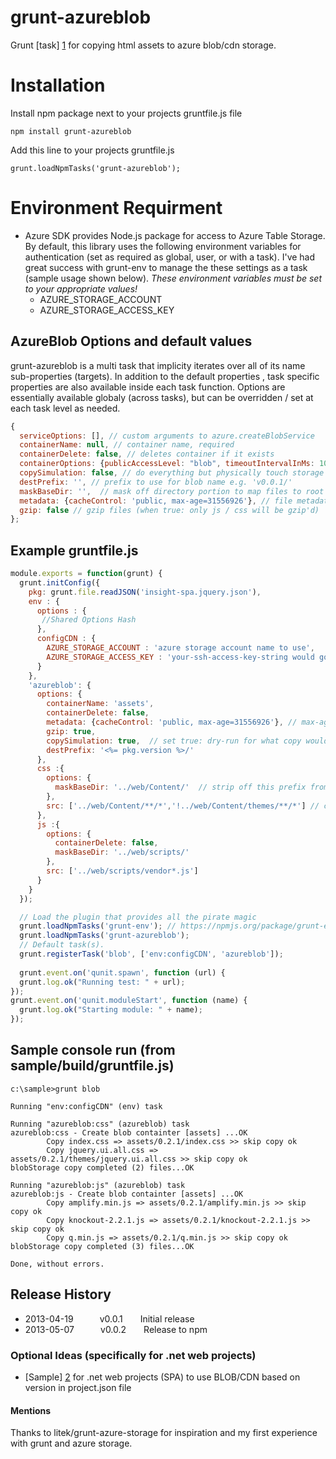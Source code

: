 # grunt-azureblob

Grunt [task] [1] for copying html assets to azure blob/cdn storage.

# Installation
Install npm package next to your projects gruntfile.js file
```
npm install grunt-azureblob
```
Add this line to your projects gruntfile.js
```
grunt.loadNpmTasks('grunt-azureblob');
```
# Environment Requirment
+ Azure SDK provides Node.js package for access to Azure Table Storage.  By default, this library uses the following environment variables for authentication (set as required as global, user, or with a task).  I've had great success with grunt-env to manage the these settings as a task (sample usage shown below).  _These environment variables must be set to your appropriate values!_
  + AZURE_STORAGE_ACCOUNT 
  + AZURE_STORAGE_ACCESS_KEY   


## AzureBlob Options and default values
grunt-azureblob is a multi task that implicity iterates over all of its name sub-properties (targets).  In addition to the default properties , task specific properties are also available inside each task function.  Options are essentially available globaly (across tasks), but can be overridden / set at each task level as needed.

````javascript
{
  serviceOptions: [], // custom arguments to azure.createBlobService
  containerName: null, // container name, required
  containerDelete: false, // deletes container if it exists
  containerOptions: {publicAccessLevel: "blob", timeoutIntervalInMs: 10000}, // container options
  copySimulation: false, // do everything but physically touch storage blob when true
  destPrefix: '', // prefix to use for blob name e.g. 'v0.0.1/'
  maskBaseDir: '',  // mask off directory portion to map files to root in storage container
  metadata: {cacheControl: 'public, max-age=31556926'}, // file metadata properties
  gzip: false // gzip files (when true: only js / css will be gzip'd)
};
````

## Example gruntfile.js 
```javascript
module.exports = function(grunt) {
  grunt.initConfig({
    pkg: grunt.file.readJSON('insight-spa.jquery.json'),
    env : {
      options : {
       //Shared Options Hash
      },
      configCDN : {
        AZURE_STORAGE_ACCOUNT : 'azure storage account name to use',
        AZURE_STORAGE_ACCESS_KEY : 'your-ssh-access-key-string would go here'
      }
    },
    'azureblob': {
      options: {
        containerName: 'assets',
        containerDelete: false,
        metadata: {cacheControl: 'public, max-age=31556926'}, // max-age 1 year for all entries
        gzip: true,
        copySimulation: true,  // set true: dry-run for what copy would look like in output
        destPrefix: '<%= pkg.version %>/'
      },
      css :{
        options: {
          maskBaseDir: '../web/Content/'  // strip off this prefix from files
        },
        src: ['../web/Content/**/*','!../web/Content/themes/**/*'] // copy all files from Content (exclude themes dir)
      },
      js :{
        options: {
          containerDelete: false,
          maskBaseDir: '../web/scripts/'
        },
        src: ['../web/scripts/vendor*.js']
      }
    }
  });

  // Load the plugin that provides all the pirate magic
  grunt.loadNpmTasks('grunt-env'); // https://npmjs.org/package/grunt-env
  grunt.loadNpmTasks('grunt-azureblob');
  // Default task(s).
  grunt.registerTask('blob', ['env:configCDN', 'azureblob']); 
  
  grunt.event.on('qunit.spawn', function (url) {
  grunt.log.ok("Running test: " + url);
});
grunt.event.on('qunit.moduleStart', function (name) {
  grunt.log.ok("Starting module: " + name);
});
```
## Sample console run (from sample/build/gruntfile.js)
```console
c:\sample>grunt blob  

Running "env:configCDN" (env) task

Running "azureblob:css" (azureblob) task
azureblob:css - Create blob containter [assets] ...OK
        Copy index.css => assets/0.2.1/index.css >> skip copy ok
        Copy jquery.ui.all.css => assets/0.2.1/themes/jquery.ui.all.css >> skip copy ok
blobStorage copy completed (2) files...OK

Running "azureblob:js" (azureblob) task
azureblob:js - Create blob containter [assets] ...OK
        Copy amplify.min.js => assets/0.2.1/amplify.min.js >> skip copy ok
        Copy knockout-2.2.1.js => assets/0.2.1/knockout-2.2.1.js >> skip copy ok
        Copy q.min.js => assets/0.2.1/q.min.js >> skip copy ok
blobStorage copy completed (3) files...OK

Done, without errors.
```

## Release History
* 2013-04-19   v0.0.1  Initial release
* 2013-05-07   v0.0.2  Release to npm


### Optional Ideas (specifically for .net web projects)
* [Sample] [2] for .net web projects (SPA) to use BLOB/CDN based on version in project.json file


#### Mentions
Thanks to litek/grunt-azure-storage for inspiration and my first experience with grunt and azure storage.

[1]: https://npmjs.org/package/grunt-azureblob
[2]: ../../wiki/
